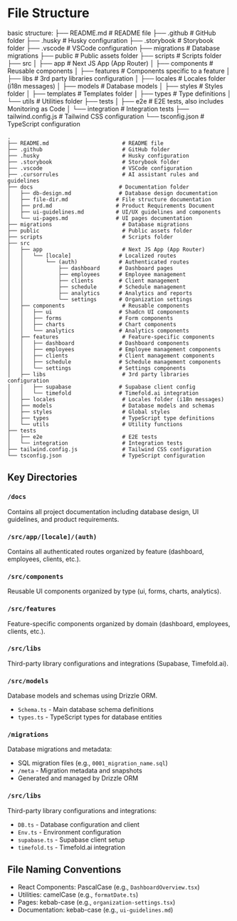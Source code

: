 # File Structure

basic structure:
├── README.md                       # README file
├── .github                         # GitHub folder
├── .husky                          # Husky configuration
├── .storybook                      # Storybook folder
├── .vscode                         # VSCode configuration
├── migrations                      # Database migrations
├── public                          # Public assets folder
├── scripts                         # Scripts folder
├── src
│   ├── app                         # Next JS App (App Router)
│   ├── components                  # Reusable components
│   ├── features                    # Components specific to a feature
│   ├── libs                        # 3rd party libraries configuration
│   ├── locales                     # Locales folder (i18n messages)
│   ├── models                      # Database models
│   ├── styles                      # Styles folder
│   ├── templates                   # Templates folder
│   ├── types                       # Type definitions
│   └── utils                       # Utilities folder
├── tests
│   ├── e2e                         # E2E tests, also includes Monitoring as Code
│   └── integration                 # Integration tests
├── tailwind.config.js              # Tailwind CSS configuration
└── tsconfig.json                   # TypeScript configuration

```shell
.
├── README.md                       # README file
├── .github                         # GitHub folder
├── .husky                          # Husky configuration
├── .storybook                      # Storybook folder
├── .vscode                         # VSCode configuration
├── .cursorrules                    # AI assistant rules and guidelines
├── docs                           # Documentation folder
│   ├── db-design.md               # Database design documentation
│   ├── file-dir.md               # File structure documentation
│   ├── prd.md                    # Product Requirements Document
│   ├── ui-guidelines.md          # UI/UX guidelines and components
│   └── ui-pages.md               # UI pages documentation
├── migrations                      # Database migrations
├── public                          # Public assets folder
├── scripts                         # Scripts folder
├── src
│   ├── app                         # Next JS App (App Router)
│   │   └── [locale]               # Localized routes
│   │       └── (auth)             # Authenticated routes
│   │           ├── dashboard      # Dashboard pages
│   │           ├── employees      # Employee management
│   │           ├── clients        # Client management
│   │           ├── schedule       # Schedule management
│   │           ├── analytics      # Analytics and reports
│   │           └── settings       # Organization settings
│   ├── components                  # Reusable components
│   │   ├── ui                     # Shadcn UI components
│   │   ├── forms                  # Form components
│   │   ├── charts                 # Chart components
│   │   └── analytics              # Analytics components
│   ├── features                    # Feature-specific components
│   │   ├── dashboard              # Dashboard components
│   │   ├── employees              # Employee management components
│   │   ├── clients                # Client management components
│   │   ├── schedule               # Schedule management components
│   │   └── settings               # Settings components
│   ├── libs                        # 3rd party libraries configuration
│   │   ├── supabase               # Supabase client config
│   │   └── timefold               # Timefold.ai integration
│   ├── locales                     # Locales folder (i18n messages)
│   ├── models                      # Database models and schemas
│   ├── styles                      # Global styles
│   ├── types                       # TypeScript type definitions
│   └── utils                       # Utility functions
├── tests
│   ├── e2e                         # E2E tests
│   └── integration                 # Integration tests
├── tailwind.config.js              # Tailwind CSS configuration
└── tsconfig.json                   # TypeScript configuration
```

## Key Directories

### `/docs`
Contains all project documentation including database design, UI guidelines, and product requirements.

### `/src/app/[locale]/(auth)`
Contains all authenticated routes organized by feature (dashboard, employees, clients, etc.).

### `/src/components`
Reusable UI components organized by type (ui, forms, charts, analytics).

### `/src/features`
Feature-specific components organized by domain (dashboard, employees, clients, etc.).

### `/src/libs`
Third-party library configurations and integrations (Supabase, Timefold.ai).

### `/src/models`
Database models and schemas using Drizzle ORM.
- `Schema.ts` - Main database schema definitions
- `types.ts` - TypeScript types for database entities

### `/migrations`
Database migrations and metadata:
- SQL migration files (e.g., `0001_migration_name.sql`)
- `/meta` - Migration metadata and snapshots
- Generated and managed by Drizzle ORM

### `/src/libs`
Third-party library configurations and integrations:
- `DB.ts` - Database configuration and client
- `Env.ts` - Environment configuration
- `supabase.ts` - Supabase client setup
- `timefold.ts` - Timefold.ai integration

## File Naming Conventions

- React Components: PascalCase (e.g., `DashboardOverview.tsx`)
- Utilities: camelCase (e.g., `formatDate.ts`)
- Pages: kebab-case (e.g., `organization-settings.tsx`)
- Documentation: kebab-case (e.g., `ui-guidelines.md`)

